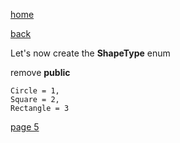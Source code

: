 [home](./page01.md)

[back](./page03.md)

Let's now create the **ShapeType** enum

remove **public**

```
Circle = 1,
Square = 2,
Rectangle = 3
```

[page 5](./page05.md)
